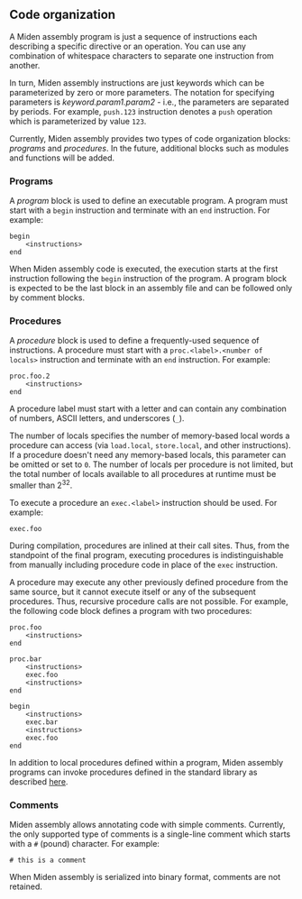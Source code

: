 ## Code organization
A Miden assembly program is just a sequence of instructions each describing a specific directive or an operation. You can use any combination of whitespace characters to separate one instruction from another.

In turn, Miden assembly instructions are just keywords which can be parameterized by zero or more parameters. The notation for specifying parameters is *keyword.param1.param2* - i.e., the parameters are separated by periods. For example, `push.123` instruction denotes a `push` operation which is parameterized by value `123`.

Currently, Miden assembly provides two types of code organization blocks: *programs* and *procedures*. In the future, additional blocks such as modules and functions will be added.

### Programs
A *program* block is used to define an executable program. A program must start with a `begin` instruction and terminate with an `end` instruction. For example:
```
begin
    <instructions>
end
```
When Miden assembly code is executed, the execution starts at the first instruction following the `begin` instruction of the program. A program block is expected to be the last block in an assembly file and can be followed only by comment blocks.

### Procedures
A *procedure* block is used to define a frequently-used sequence of instructions. A procedure must start with a `proc.<label>.<number of locals>` instruction and terminate with an `end` instruction. For example:
```
proc.foo.2
    <instructions>
end
```
A procedure label must start with a letter and can contain any combination of numbers, ASCII letters, and underscores (`_`).

The number of locals specifies the number of memory-based local words a procedure can access (via `load.local`, `store.local`, and other instructions). If a procedure doesn't need any memory-based locals, this parameter can be omitted or set to `0`. The number of locals per procedure is not limited, but the total number of locals available to all procedures at runtime must be smaller than $2^{32}$.

To execute a procedure an `exec.<label>` instruction should be used. For example:
```
exec.foo
```
During compilation, procedures are inlined at their call sites. Thus, from the standpoint of the final program, executing procedures is indistinguishable from manually including procedure code in place of the `exec` instruction.

A procedure may execute any other previously defined procedure from the same source, but it cannot execute itself or any of the subsequent procedures. Thus, recursive procedure calls are not possible. For example, the following code block defines a program with two procedures:
```
proc.foo
    <instructions>
end

proc.bar
    <instructions>
    exec.foo
    <instructions>
end

begin
    <instructions>
    exec.bar
    <instructions>
    exec.foo
end
```

In addition to local procedures defined within a program, Miden assembly programs can invoke procedures defined in the standard library as described [here](../stdlib/main.md).

### Comments
Miden assembly allows annotating code with simple comments. Currently, the only supported type of comments is a single-line comment which starts with a `#` (pound) character. For example:
```
# this is a comment
```

When Miden assembly is serialized into binary format, comments are not retained.

